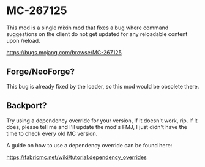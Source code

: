 # MC-267125
This mod is a single mixin mod that fixes a bug where command suggestions on the client do not get updated for any reloadable content upon /reload.

https://bugs.mojang.com/browse/MC-267125

## Forge/NeoForge?
This bug is already fixed by the loader, so this mod would be obsolete there.

## Backport?
Try using a dependency override for your version, if it doesn't work, rip.
If it does, please tell me and I'll update the mod's FMJ, I just didn't have the time to check every old MC version.

A guide on how to use a dependency override can be found here:

https://fabricmc.net/wiki/tutorial:dependency_overrides